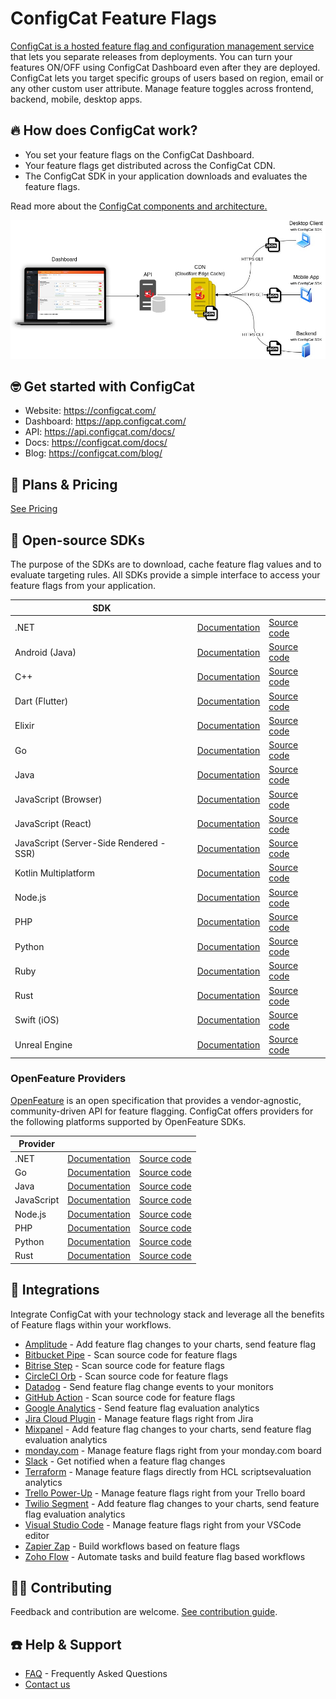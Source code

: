 # ConfigCat Feature Flags

[ConfigCat is a hosted feature flag and configuration management service](https://configcat.com/) that lets you separate releases from deployments. You can turn your features ON/OFF using ConfigCat Dashboard even after they are deployed. ConfigCat lets you target specific groups of users based on region, email or any other custom user attribute. Manage feature toggles across frontend, backend, mobile, desktop apps.

## 🔥 How does ConfigCat work?
- You set your feature flags on the ConfigCat Dashboard.
- Your feature flags get distributed across the ConfigCat CDN.
- The ConfigCat SDK in your application downloads and evaluates the feature flags.

Read more about the [ConfigCat components and architecture.](https://configcat.com/architecture/)

![Architecture](https://github.com/configcat/.github/blob/master/profile/architecture.jpg)

##  🤓 Get started with ConfigCat
- Website: https://configcat.com/
- Dashboard: https://app.configcat.com/
- API: https://api.configcat.com/docs/
- Docs: https://configcat.com/docs/
- Blog: https://configcat.com/blog/

## 💸 Plans & Pricing
[See Pricing](https://configcat.com/pricing/)

## 🚀 Open-source SDKs
The purpose of the SDKs are to download, cache feature flag values and to evaluate targeting rules. All SDKs provide a simple interface to access your feature flags from your application.

| SDK  |      |      |
| ---- | ---- | ---- |
| .NET | [Documentation](https://configcat.com/docs/sdk-reference/dotnet/) | [Source code](https://github.com/configcat/.net-sdk) |
| Android (Java) | [Documentation](https://configcat.com/docs/sdk-reference/android/) | [Source code](https://github.com/configcat/android-sdk) |
| C++ | [Documentation](https://configcat.com/docs/sdk-reference/cpp/) | [Source code](https://github.com/configcat/cpp-sdk) |
| Dart (Flutter) | [Documentation](https://configcat.com/docs/sdk-reference/dart/) | [Source code](https://github.com/configcat/dart-sdk) |
| Elixir | [Documentation](https://configcat.com/docs/sdk-reference/elixir/) | [Source code](https://github.com/configcat/elixir-sdk) |
| Go | [Documentation](https://configcat.com/docs/sdk-reference/go/) | [Source code](https://github.com/configcat/go-sdk) |
| Java | [Documentation](https://configcat.com/docs/sdk-reference/java/) | [Source code](https://github.com/configcat/java-sdk) |
| JavaScript (Browser) | [Documentation](https://configcat.com/docs/sdk-reference/js/) | [Source code](https://github.com/configcat/js-sdk) |
| JavaScript (React) | [Documentation](https://configcat.com/docs/sdk-reference/react/) | [Source code](https://github.com/configcat/react-sdk) |
| JavaScript (Server-Side Rendered - SSR)| [Documentation](https://configcat.com/docs/sdk-reference/js-ssr/) | [Source code](https://github.com/configcat/js-ssr-sdk) |
| Kotlin Multiplatform | [Documentation](https://configcat.com/docs/sdk-reference/kotlin/) | [Source code](https://github.com/configcat/kotlin-sdk) |
| Node.js | [Documentation](https://configcat.com/docs/sdk-reference/node/) | [Source code](https://github.com/configcat/node-sdk) |
| PHP | [Documentation](https://configcat.com/docs/sdk-reference/php/) | [Source code](https://github.com/configcat/php-sdk) |
| Python | [Documentation](https://configcat.com/docs/sdk-reference/python/) | [Source code](https://github.com/configcat/python-sdk) |
| Ruby | [Documentation](https://configcat.com/docs/sdk-reference/ruby/) | [Source code](https://github.com/configcat/ruby-sdk) |
| Rust | [Documentation](https://configcat.com/docs/sdk-reference/rust/) | [Source code](https://github.com/configcat/rust-sdk) |
| Swift (iOS) | [Documentation](https://configcat.com/docs/sdk-reference/ios/) | [Source code](https://github.com/configcat/swift-sdk) |
| Unreal Engine | [Documentation](https://configcat.com/docs/sdk-reference/unreal/) | [Source code](https://github.com/configcat/unreal-engine-sdk) |

### OpenFeature Providers
[OpenFeature](https://openfeature.dev/docs/reference/intro) is an open specification that provides a vendor-agnostic, community-driven API for feature flagging. ConfigCat offers providers for the following platforms supported by OpenFeature SDKs.

| Provider  |      |      |
| --------- | ---- | ---- |
| .NET | [Documentation](https://configcat.com/docs/sdk-reference/openfeature/dotnet/) | [Source code](https://github.com/open-feature/dotnet-sdk-contrib/tree/main/src/OpenFeature.Contrib.Providers.ConfigCat) |
| Go | [Documentation](https://configcat.com/docs/sdk-reference/openfeature/go/) | [Source code](https://github.com/open-feature/go-sdk-contrib/tree/main/providers/configcat) |
| Java | [Documentation](https://configcat.com/docs/sdk-reference/openfeature/java/) | [Source code](https://github.com/open-feature/java-sdk-contrib/tree/main/providers/configcat) |
| JavaScript | [Documentation](https://configcat.com/docs/sdk-reference/openfeature/js/) | [Source code](https://github.com/open-feature/js-sdk-contrib/tree/main/libs/providers/config-cat-web) |
| Node.js | [Documentation](https://configcat.com/docs/sdk-reference/openfeature/node/) | [Source code](https://github.com/open-feature/js-sdk-contrib/tree/main/libs/providers/config-cat) |
| PHP | [Documentation](https://configcat.com/docs/sdk-reference/openfeature/php/) | [Source code](https://github.com/configcat/openfeature-php) |
| Python | [Documentation](https://configcat.com/docs/sdk-reference/openfeature/python/) | [Source code](https://github.com/configcat/openfeature-python) |
| Rust | [Documentation](https://configcat.com/docs/sdk-reference/openfeature/rust/) | [Source code](https://github.com/configcat/openfeature-rust) |

## 👯 Integrations
Integrate ConfigCat with your technology stack and leverage all the benefits of Feature flags within your workflows.
- [Amplitude](https://configcat.com/docs/integrations/amplitude/) - Add feature flag changes to your charts, send feature flag 
- [Bitbucket Pipe](https://configcat.com/docs/integrations/bitbucket/) - Scan source code for feature flags
- [Bitrise Step](https://configcat.com/docs/integrations/bitrise/) - Scan source code for feature flags
- [CircleCI Orb](https://configcat.com/docs/integrations/circleci/) - Scan source code for feature flags
- [Datadog](https://configcat.com/docs/integrations/datadog/) - Send feature flag change events to your monitors
- [GitHub Action](https://configcat.com/docs/integrations/github/) - Scan source code for feature flags
- [Google Analytics](https://configcat.com/docs/integrations/google-analytics/) - Send feature flag evaluation analytics
- [Jira Cloud Plugin](https://configcat.com/docs/integrations/jira/) - Manage feature flags right from Jira
- [Mixpanel](https://configcat.com/docs/integrations/mixpanel/) - Add feature flag changes to your charts, send feature flag evaluation analytics
- [monday.com](https://configcat.com/docs/integrations/monday/) - Manage feature flags right from your monday.com board
- [Slack](https://configcat.com/docs/integrations/slack/) - Get notified when a feature flag changes
- [Terraform](https://configcat.com/docs/integrations/terraform/) - Manage feature flags directly from HCL scriptsevaluation analytics
- [Trello Power-Up](https://configcat.com/docs/integrations/trello/) - Manage feature flags right from your Trello board
- [Twilio Segment](https://configcat.com/docs/integrations/segment/) - Add feature flag changes to your charts, send feature flag evaluation analytics
- [Visual Studio Code](https://configcat.com/docs/integrations/vscode/) - Manage feature flags right from your VSCode editor
- [Zapier Zap](https://configcat.com/docs/integrations/zapier/) - Build workflows based on feature flags
- [Zoho Flow](https://configcat.com/docs/integrations/zoho-flow/) - Automate tasks and build feature flag based workflows

## 💁🏼 Contributing
Feedback and contribution are welcome. [See contribution guide](https://github.com/configcat/.github/blob/master/CONTRIBUTING.md).

## ☎️ Help & Support
- [FAQ](https://configcat.com/docs/faq/) - Frequently Asked Questions
- [Contact us](https://configcat.com/support/)


<!--

**Here are some ideas to get you started:**

🙋‍♀️ A short introduction - what is your organization all about?
🌈 Contribution guidelines - how can the community get involved?
👩‍💻 Useful resources - where can the community find your docs? Is there anything else the community should know?
🍿 Fun facts - what does your team eat for breakfast?
🧙 Remember, you can do mighty things with the power of [Markdown](https://docs.github.com/github/writing-on-github/getting-started-with-writing-and-formatting-on-github/basic-writing-and-formatting-syntax)
-->
